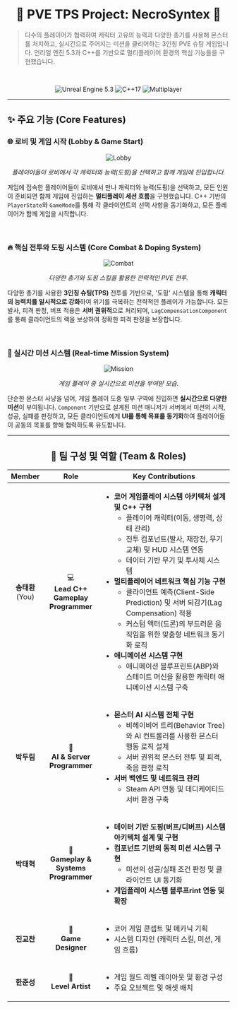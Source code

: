 <h1 align="center">🚀 PVE TPS Project: NecroSyntex 🚀</h1>

> 다수의 플레이어가 협력하여 캐릭터 고유의 능력과 다양한 총기를 사용해 몬스터를 처치하고, 실시간으로 주어지는 미션을 클리어하는 3인칭 PVE 슈팅 게임입니다.
> 언리얼 엔진 5.3과 C++를 기반으로 멀티플레이어 환경의 핵심 기능들을 구현했습니다.

<br>

<p align="center">
  <img src="https://img.shields.io/badge/Unreal%20Engine-5.3-blue?style=for-the-badge&logo=unrealengine" alt="Unreal Engine 5.3">
  <img src="https://img.shields.io/badge/C++-17-blue?style=for-the-badge&logo=cplusplus" alt="C++17">
  <img src="https://img.shields.io/badge/Network-Multiplayer-brightgreen?style=for-the-badge" alt="Multiplayer">
</p>

---

## ✨ 주요 기능 (Core Features)

### 🌐 로비 및 게임 시작 (Lobby & Game Start)
<div align="center">

![Lobby](https://github.com/user-attachments/assets/4b9c34d8-a8d6-434b-b6f3-e47fd26e0a09)
*<p align="center">플레이어들이 로비에서 각 캐릭터와 능력(도핑)을 선택하고 함께 게임에 진입합니다.</p>*
</div>

게임에 접속한 플레이어들이 로비에서 만나 캐릭터와 능력(도핑)을 선택하고, 모든 인원이 준비되면 함께 게임에 진입하는 **멀티플레이 세션 흐름**을 구현했습니다. C++ 기반의 `PlayerState`와 `GameMode`를 통해 각 클라이언트의 선택 사항을 동기화하고, 모든 플레이어가 함께 게임을 시작합니다.

<br>

### 🔥 핵심 전투와 도핑 시스템 (Core Combat & Doping System)
<div align="center">

![Combat](https://github.com/user-attachments/assets/20f3042b-54a0-4d4d-9749-9f2f5c276fd2)
*<p align="center">다양한 총기와 도핑 스킬을 활용한 전략적인 PVE 전투.</p>*
</div>

다양한 총기를 사용한 **3인칭 슈팅(TPS)** 전투를 기반으로, '도핑' 시스템을 통해 **캐릭터의 능력치를 일시적으로 강화**하여 위기를 극복하는 전략적인 플레이가 가능합니다. 
모든 발사, 피격 판정, 버프 적용은 **서버 권위적**으로 처리되며, `LagCompensationComponent`를 통해 클라이언트의 랙을 보상하여 정확한 피격 판정을 보장합니다.

<br>

### 🎯 실시간 미션 시스템 (Real-time Mission System)
<div align="center">

![Mission](https://github.com/user-attachments/assets/7b187e56-e5af-4437-a645-a696a6f136fc)
*<p align="center">게임 플레이 중 실시간으로 미션을 부여받 모습.</p>*
</div>

단순한 몬스터 사냥을 넘어, 게임 플레이 도중 일부 구역에 진입하면 **실시간으로 다양한 미션**이 부여됩니다. `Component` 기반으로 설계된 미션 매니저가 서버에서 미션의 시작, 성공, 실패를 판정하고, 모든 클라이언트에게 **UI를 통해 목표를 동기화**하여 플레이어들이 공동의 목표를 향해 협력하도록 유도합니다.

---
<h2 align="center">👥 팀 구성 및 역할 (Team & Roles)</h2>

<table align="center">
  <thead>
    <tr>
      <th align="center" width="15%">Member</th>
      <th align="center" width="25%">Role</th>
      <th width="60%">Key Contributions</th>
    </tr>
  </thead>
  <tbody>
    <tr>
      <td align="center"><strong>송태환</strong> (You)</td>
      <td align="center">💻<br><strong>Lead C++ Gameplay Programmer</strong></td>
      <td>
        <ul>
          <li><strong>코어 게임플레이 시스템 아키텍처 설계 및 C++ 구현</strong>
            <ul>
              <li>플레이어 캐릭터(이동, 생명력, 상태 관리)</li>
              <li>전투 컴포넌트(발사, 재장전, 무기 교체) 및 HUD 시스템 연동</li>
              <li>데이터 기반 무기 및 투사체 시스템</li>
            </ul>
          </li>
          <li><strong>멀티플레이어 네트워크 핵심 기능 구현</strong>
            <ul>
              <li>클라이언트 예측(Client-Side Prediction) 및 서버 되감기(Lag Compensation) 적용</li>
              <li>커스텀 액터(드론)의 부드러운 움직임을 위한 맞춤형 네트워크 동기화 로직</li>
            </ul>
          </li>
          <li><strong>애니메이션 시스템 구현</strong>
            <ul>
              <li>애니메이션 블루프린트(ABP)와 스테이트 머신을 활용한 캐릭터 애니메이션 시스템 구축</li>
            </ul>
          </li>
        </ul>
      </td>
    </tr>
    <tr>
      <td align="center"><strong>박두림</strong></td>
      <td align="center">🤖<br><strong>AI & Server Programmer</strong></td>
      <td>
          <ul>
            <li><strong>몬스터 AI 시스템 전체 구현</strong>
                <ul>
                  <li>비헤이비어 트리(Behavior Tree)와 AI 컨트롤러를 사용한 몬스터 행동 로직 설계</li>
                  <li>서버 권위적 몬스터 전투 및 피격, 죽음 판정 로직</li>
                </ul>
            </li>
            <li><strong>서버 백엔드 및 네트워크 관리</strong>
                <ul>
                  <li>Steam API 연동 및 데디케이티드 서버 환경 구축</li>
                </ul>
            </li>
          </ul>
      </td>
    </tr>
    <tr>
      <td align="center"><strong>박태혁</strong></td>
      <td align="center">🧩<br><strong>Gameplay & Systems Programmer</strong></td>
      <td>
        <ul>
          <li><strong>데이터 기반 도핑(버프/디버프) 시스템 아키텍처 설계 및 구현</strong></li>
          <li><strong>컴포넌트 기반의 동적 미션 시스템 구현</strong>
              <ul>
                <li>미션의 성공/실패 조건 판정 및 클라이언트 UI 동기화</li>
              </ul>
          </li>
          <li><strong>게임플레이 시스템 블루프rint 연동 및 확장</strong></li>
        </ul>
      </td>
    </tr>
    <tr>
      <td align="center"><strong>진교찬</strong></td>
      <td align="center">🎲<br><strong>Game Designer</strong></td>
      <td>
        <ul>
          <li>코어 게임 콘셉트 및 메카닉 기획</li>
          <li>시스템 디자인 (캐릭터 스킬, 미션, 게임 흐름)</li>
        </ul>
      </td>
    </tr>
    <tr>
      <td align="center"><strong>한준성</strong></td>
      <td align="center">🎨<br><strong>Level Artist</strong></td>
      <td>
        <ul>
          <li>게임 월드 레벨 레이아웃 및 환경 구성</li>
          <li>주요 오브젝트 및 애셋 배치</li>
        </ul>
      </td>
    </tr>
  </tbody>
</table>
